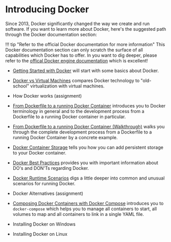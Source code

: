 # Introducing Docker

Since 2013, Docker significantly changed the way we create and run software. If you want to learn more about Docker, 
here's the suggested path through the Docker documentation section:

!!! tip "Refer to the official Docker documentation for more information"
    This Docker documentation section can only scratch the surface of all capabilities which Docker has to offer. In you want
    to dig deeper, please refer to the [offical Docker engine documentation](https://docs.docker.com/engine/) which is excellent!
    
* [Getting Started with Docker](docker_introduction.md) will start with some basics about Docker.

* [Docker vs Virtual Machines](docker_vs_virtual_machines.md) compares Docker technology to "old-school" virtualization with virtual machines.

* How Docker works (assignment)

* [From Dockerfile to a running Docker Container](docker_dockerfile_2_container.md) introduces you to Docker terminology 
in general and to the development process from a Dockerfile to a running Docker container in particular.

* [From Dockerfile to a running Docker Container (Walkthrough)](docker_dockerfile_2_container_by_example.md) 
walks you through the complete development process from a Dockerfile to a running Docker Container by a concrete example.

* [Docker Container Storage](docker_storage.md) tells you how you can add persistent storage to your Docker container.

* [Docker Best Practices](docker_best_practices.md) provides you with important information about DO's and DON'Ts regarding Docker.

* [Docker Runtime Scenarios](docker_runtime_scenarios.md) digs a little deeper into common and unusual scenarios for running Docker.

* Docker Alternatives (assignment)

* [Composing Docker Containers with Docker Compose](docker_compose.md) introduces you to `docker-compose` which helps 
you to manage all containers to start, all volumes to map and all containers to link in a single YAML file.

* Installing Docker on Windows

* Installing Docker on Linux

